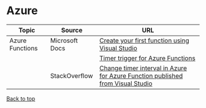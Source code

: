 # Azure

[top]: #contents

| Topic | Source | URL |
| --- | --- | --- |
| Azure Functions | Microsoft Docs | [Create your first function using Visual Studio](https://docs.microsoft.com/en-us/azure/azure-functions/functions-create-your-first-function-visual-studio) |
| | | [Timer trigger for Azure Functions](https://docs.microsoft.com/en-us/azure/azure-functions/functions-bindings-timer?tabs=csharp) |
| | StackOverflow | [Change timer interval in Azure for Azure Function published from Visual Studio](https://stackoverflow.com/questions/46974395/change-timer-interval-in-azure-for-azure-function-published-from-visual-studio#answer-47177269) |

[Back to top][top]